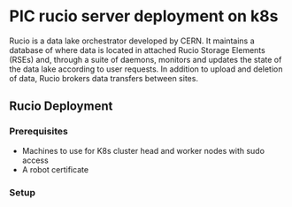 # PIC rucio server deployment on k8s
Rucio is a data lake orchestrator developed by CERN. It maintains a database of where data is located in attached Rucio Storage Elements (RSEs) and, through a suite of daemons, monitors and updates the state of the data lake according to user requests. In addition to upload and deletion of data, Rucio brokers data transfers between sites.


## Rucio Deployment

### Prerequisites
- Machines to use for K8s cluster head and worker nodes with sudo access
- A robot certificate

### Setup


